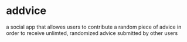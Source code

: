 # addvice
a social app that allowes users to contribute a random piece of advice in order to receive unlimted, randomized advice submitted by other users  

